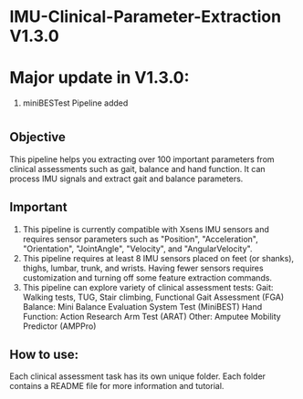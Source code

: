 # IMU-Clinical-Parameter-Extraction V1.3.0

# Major update in V1.3.0:
1. miniBESTest Pipeline added
   
#
## Objective
This pipeline helps you extracting over 100 important parameters from clinical assessments such as gait, balance and hand function. It can process IMU signals and extract gait and balance parameters. 
## Important 
1. This pipeline is currently compatible with Xsens IMU sensors and requires sensor parameters such as "Position", "Acceleration", "Orientation", "JointAngle", "Velocity", and "AngularVelocity".
2. This pipeline requires at least 8 IMU sensors placed on feet (or shanks), thighs, lumbar, trunk, and wrists. Having fewer sensors requires customization and turning off some feature extraction commands. 
3. This pipeline can explore variety of clinical assessment tests:
   Gait: Walking tests, TUG, Stair climbing, Functional Gait Assessment (FGA)
   Balance: Mini Balance Evaluation System Test (MiniBEST)
   Hand Function: Action Research Arm Test (ARAT)
   Other: Amputee Mobility Predictor (AMPPro)


## How to use:
Each clinical assessment task has its own unique folder. Each folder contains a README file for more information and tutorial. 
   
